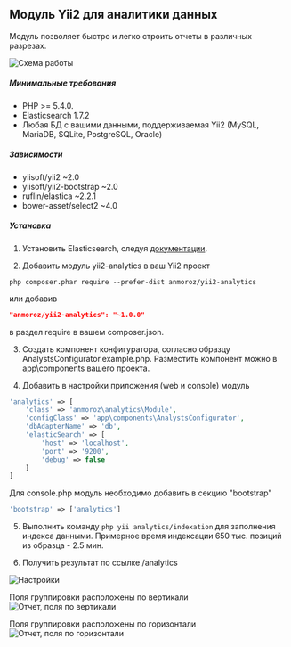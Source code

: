 Модуль Yii2 для аналитики данных
------------

Модуль позволяет быстро и легко строить отчеты в различных разрезах.

![Схема работы](https://raw.github.com/anmoroz/yii2-analytics/master/docs/screenshots/yii2-analytics-schema.jpg)

##### Минимальные требования
* PHP >= 5.4.0.
* Elasticsearch 1.7.2
* Любая БД с вашими данными, поддерживаемая Yii2 (MySQL, MariaDB, SQLite, PostgreSQL, Oracle)

##### Зависимости
* yiisoft/yii2 ~2.0
* yiisoft/yii2-bootstrap ~2.0
* ruflin/elastica ~2.2.1
* bower-asset/select2 ~4.0

##### Установка

1. Установить Elasticsearch, следуя [документации](https://www.elastic.co/guide/en/elasticsearch/reference/current/setup.html).

2. Добавить модуль yii2-analytics в ваш Yii2 проект

```
php composer.phar require --prefer-dist anmoroz/yii2-analytics
```
или добавив
```json
"anmoroz/yii2-analytics": "~1.0.0"
```
в раздел require в вашем composer.json.

3. Создать компонент конфигуратора, согласно образцу AnalystsConfigurator.example.php. Разместить компонент можно в app\components вашего проекта.

4. Добавить в настройки приложения (web и console) модуль
```php
'analytics' => [
    'class' => 'anmoroz\analytics\Module',
    'configClass' => 'app\components\AnalystsConfigurator',
    'dbAdapterName' => 'db',
    'elasticSearch' => [
        'host' => 'localhost',
        'port' => '9200',
        'debug' => false
    ]
]
```

Для console.php модуль необходимо добавить в секцию "bootstrap"
```php
'bootstrap' => ['analytics']
```

5. Выполнить команду `php yii analytics/indexation` для заполнения индекса данными. Примерное время индексации 650 тыс. позиций из образца - 2.5 мин.

6. Получить результат по ссылке /analytics

![Настройки](https://raw.github.com/anmoroz/yii2-analytics/master/docs/screenshots/settings_ru.jpg)

Поля группировки расположены по вертикали
![Отчет, поля по вертикали](https://raw.github.com/anmoroz/yii2-analytics/master/docs/screenshots/report_vertical_ru.jpg)

Поля группировки расположены по горизонтали
![Отчет, поля по горизонтали](https://raw.github.com/anmoroz/yii2-analytics/master/docs/screenshots/report_horizontal_ru.jpg)